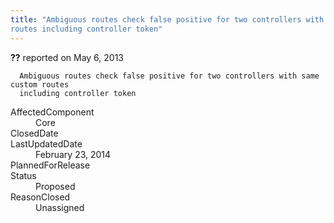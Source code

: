 ```yaml
---
title: "Ambiguous routes check false positive for two controllers with same custom
routes including controller token"
---
```

<div class="issue-report">
   <div class="issue-header"><b>??</b> reported on 
      <time datetime="2013-05-06T19:43:11.693-07:00">May 6, 2013</time>
   </div>
   <div class="issue-message" markdown="1">
      
      Ambiguous routes check false positive for two controllers with same custom routes
      including controller token
      
      
   </div>
   <div class="issue-footer">
      <dl>
         <dt>AffectedComponent</dt>
         <dd>Core</dd>
         <dt>ClosedDate</dt>
         <dd></dd>
         <dt>LastUpdatedDate</dt>
         <dd>
            <time datetime="2014-02-23T19:29:17.883-08:00">February 23, 2014</time>
         </dd>
         <dt>PlannedForRelease</dt>
         <dd></dd>
         <dt>Status</dt>
         <dd>Proposed</dd>
         <dt>ReasonClosed</dt>
         <dd>Unassigned</dd>
      </dl>
   </div>
</div>